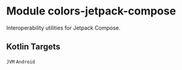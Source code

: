 # Module colors-jetpack-compose

Interoperability utilities for Jetpack Compose.

## Kotlin Targets

`JVM`
`Android`
